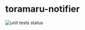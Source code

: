 # toramaru-notifier

<img alt="unit tests status" src="https://github.com/44smkn/toramaru-notifier/workflows/test/badge.svg"></a>